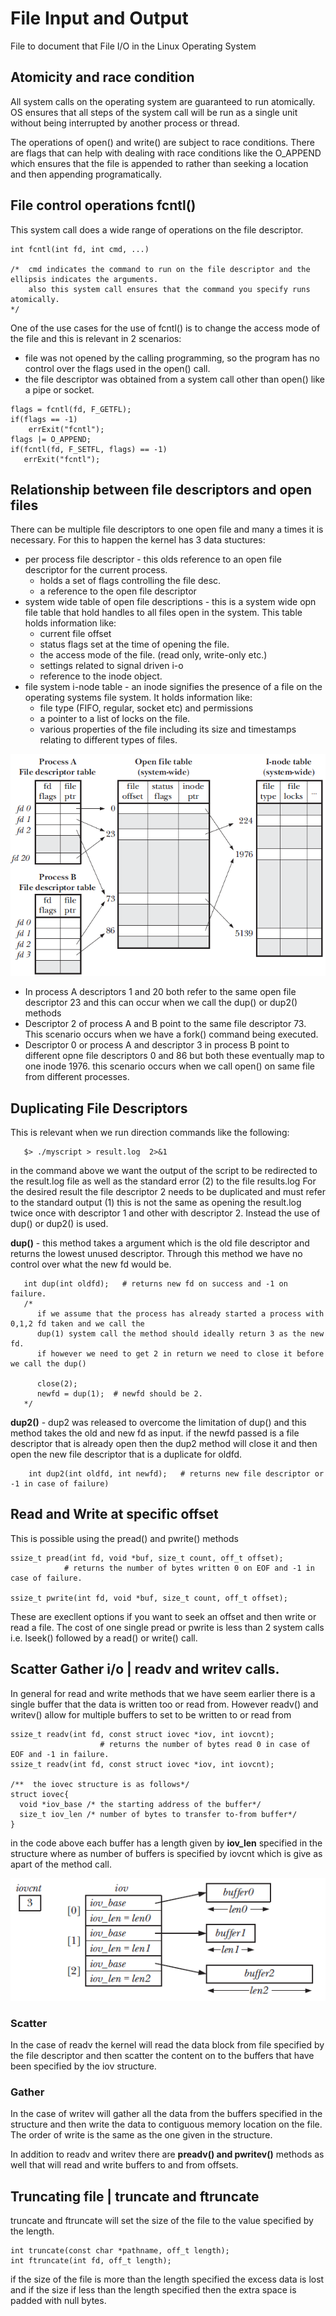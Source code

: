 # File Input and Output 

File to document that File I/O in the Linux Operating System

## Atomicity and race condition 
All system calls on the operating system are guaranteed to run atomically. OS ensures that all steps of the system call will be run as a single unit without being interrupted by another process or thread.

The operations of open() and write() are subject to race conditions. There are flags that can help with dealing with race conditions like the O_APPEND which ensures that the file is appended to rather than seeking a location and then appending programatically. 

## File control operations fcntl() 
This system call does a wide range of operations on the file descriptor. 

``` 
int fcntl(int fd, int cmd, ...) 

/*  cmd indicates the command to run on the file descriptor and the ellipsis indicates the arguments. 
    also this system call ensures that the command you specify runs atomically. 
*/
```

One of the use cases for the use of fcntl() is to change the access mode of the file and this is relevant in 2 scenarios: 
* file was not opened by the calling programming, so the program has no control over the flags used in the open() call. 
* the file descriptor was obtained from a system call other than open() like a pipe or socket. 

```
flags = fcntl(fd, F_GETFL); 
if(flags == -1) 
    errExit("fcntl"); 
flags |= O_APPEND; 
if(fcntl(fd, F_SETFL, flags) == -1)
   errExit("fcntl"); 

```

## Relationship between file descriptors and open files 
There can be multiple file descriptors to one open file and many a times it is necessary. For this to happen the kernel has 3 data stuctures: 
* per process file descriptor - this olds reference to an open file descriptor for the current process. 
	* holds a set of flags controlling the file desc. 
	* a reference to the open file descriptor 
* system wide table of open file descriptions - this is a system wide opn file table that hold handles to all files open in the system. This table holds information like: 
	* current file offset 
	* status flags set at the time of opening the file. 
	* the access mode of the file. (read only, write-only etc.) 
	* settings related to signal driven i-o 
	* reference to the inode object.  
* file system i-node table - an inode signifies the presence of a file on the operating systems file system. It holds information like: 
	* file type (FIFO, regular, socket etc) and permissions 
	* a pointer to a list of locks on the file. 
	* various properties of the file including its size and timestamps relating to different types of files. 

![File Data structures](./images/file-data-structures.png)

* In process A descriptors 1 and 20 both refer to the same open file descriptor 23 and this can occur when we call the dup() or dup2() methods 
* Descriptor 2 of process A and B point to the same file descriptor 73. This scenario occurs when we have a fork() command being executed. 
* Descriptor 0 or process A and descriptor 3 in process B point to different opne file descriptors 0 and 86 but both these eventually map to one inode 1976. this scenario occurs when we call open() on same file from different processes. 

## Duplicating File Descriptors 
This is relevant when we run direction commands like the following: 
```
   $> ./myscript > result.log  2>&1 
```
in the command above we want the output of the script to be redirected to the result.log file as well as the standard error (2) to the file results.log
For the desired result the file descriptor 2 needs to be duplicated and must refer to the standard output (1) this is not the same as opening the result.log twice once with descriptor 1 and other with descriptor 2. Instead the use of dup() or dup2() is used. 

**dup()** - this method takes a argument which is the old file descriptor and returns the lowest unused descriptor. Through this method we have no control over what the new fd would be. 
```
   int dup(int oldfd);   # returns new fd on success and -1 on failure. 
   /*
      if we assume that the process has already started a process with 0,1,2 fd taken and we call the 
      dup(1) system call the method should ideally return 3 as the new fd.
      if however we need to get 2 in return we need to close it before we call the dup() 
      
      close(2); 
      newfd = dup(1);  # newfd should be 2.
   */
```

**dup2()** - dup2 was released to overcome the limitation of dup() and this method takes the old and new fd as input. if the newfd passed is a file descriptor that is already open then the dup2 method will close it and then open the new file descriptor that is a duplicate for oldfd. 
```
    int dup2(int oldfd, int newfd);   # returns new file descriptor or -1 in case of failure) 
```

## Read and Write at specific offset 
This is possible using the pread() and pwrite() methods 
```
ssize_t pread(int fd, void *buf, size_t count, off_t offset); 
            # returns the number of bytes written 0 on EOF and -1 in case of failure. 

ssize_t pwrite(int fd, void *buf, size_t count, off_t offset); 
```
These are execllent options if you want to seek an offset and then write or read a file. The cost of one single  pread or pwrite is less than 2 system calls i.e. lseek() followed by a read() or write() call. 

## Scatter Gather i/o | readv and writev calls.
In general for read and write methods that we have seem earlier there is a single buffer that the data is written too or read from. However readv() and writev() allow for multiple buffers to set to be written to or read from 

```
ssize_t readv(int fd, const struct iovec *iov, int iovcnt); 
                    # returns the number of bytes read 0 in case of EOF and -1 in failure. 
ssize_t readv(int fd, const struct iovec *iov, int iovcnt); 

/**  the iovec structure is as follows*/
struct iovec{
  void *iov_base /* the starting address of the buffer*/
  size_t iov_len /* number of bytes to transfer to-from buffer*/
}

```
in the code above each buffer has a length given by **iov_len** specified in the structure where as number of buffers is specified by iovcnt which is give as apart of the method call.  

![scatter-gather](./images/scatter-gather.png)

### Scatter 
In the case of readv the kernel will read the data block from file specified by the file descriptor and then scatter the content on to the buffers that have been specified by the iov structure. 

### Gather 
In the case of writev will gather all the data from the buffers specified in the structure and then write the data to contiguous memory location on the file. The order of write is the same as the one given in the structure. 

In addition to readv and writev there are **preadv() and pwritev()** methods as well that will read and write buffers to and from offsets. 


## Truncating file | truncate and ftruncate 
truncate and ftruncate will set the size of the file to the value specified by the length. 

```
int truncate(const char *pathname, off_t length); 
int ftruncate(int fd, off_t length); 
```

if the size of the file is more than the length specified the excess data is lost and if the size if less than the length specified then the extra space is padded with null bytes. 

